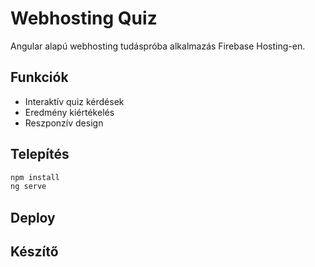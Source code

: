 # Webhosting Quiz

Angular alapú webhosting tudáspróba alkalmazás Firebase Hosting-en.

## Funkciók
- Interaktív quiz kérdések
- Eredmény kiértékelés
- Reszponzív design

## Telepítés
```bash
npm install
ng serve
```

## Deploy


## Készítő
